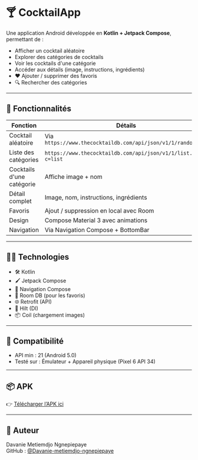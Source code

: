 # 🍸 CocktailApp

Une application Android développée en **Kotlin + Jetpack Compose**, permettant de :

- Afficher un cocktail aléatoire
- Explorer des catégories de cocktails
- Voir les cocktails d'une catégorie
- Accéder aux détails (image, instructions, ingrédients)
- ❤️ Ajouter / supprimer des favoris
- 🔍 Rechercher des catégories

---

## 🚀 Fonctionnalités

| Fonction                | Détails                                  |
|------------------------|-------------------------------------------|
| Cocktail aléatoire     | Via `https://www.thecocktaildb.com/api/json/v1/1/random.php` |
| Liste des catégories   | `https://www.thecocktaildb.com/api/json/v1/1/list.php?c=list` |
| Cocktails d'une catégorie | Affiche image + nom |
| Détail complet         | Image, nom, instructions, ingrédients |
| Favoris                | Ajout / suppression en local avec Room |
| Design                 | Compose Material 3 avec animations |
| Navigation             | Via Navigation Compose + BottomBar |

---

## 🧑‍💻 Technologies

- 🛠️ Kotlin
- 🖌️ Jetpack Compose
- 🧭 Navigation Compose
- 💾 Room DB (pour les favoris)
- 🌐 Retrofit (API)
- 🧪 Hilt (DI)
- 📦 Coil (chargement images)

---

## 📱 Compatibilité

- API min : 21 (Android 5.0)
- Testé sur : Émulateur + Appareil physique (Pixel 6 API 34)

---

## 📦 APK

👉 [Télécharger l’APK ici](https://github.com/Davanie-metiemdjo-ngnepiepaye/CocktailApp/releases/download/v1.0/app-debug.apk)

---

## 👤 Auteur

Davanie Metiemdjo Ngnepiepaye  
GitHub : [@Davanie-metiemdjo-ngnepiepaye](https://github.com/Davanie-metiemdjo-ngnepiepaye)

